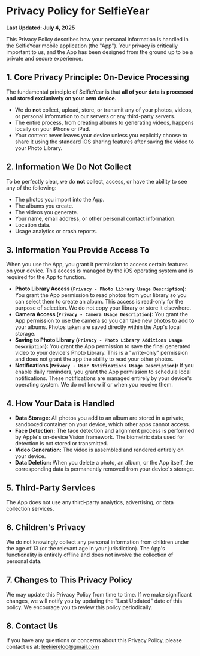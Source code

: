 # Privacy Policy for SelfieYear

**Last Updated: July 4, 2025**

This Privacy Policy describes how your personal information is handled in the SelfieYear mobile application (the "App"). Your privacy is critically important to us, and the App has been designed from the ground up to be a private and secure experience.

## 1. Core Privacy Principle: On-Device Processing

The fundamental principle of SelfieYear is that **all of your data is processed and stored exclusively on your own device.**

*   We do **not** collect, upload, store, or transmit any of your photos, videos, or personal information to our servers or any third-party servers.
*   The entire process, from creating albums to generating videos, happens locally on your iPhone or iPad.
*   Your content never leaves your device unless you explicitly choose to share it using the standard iOS sharing features after saving the video to your Photo Library.

## 2. Information We Do Not Collect

To be perfectly clear, we do **not** collect, access, or have the ability to see any of the following: 
*   The photos you import into the App.
*   The albums you create.
*   The videos you generate.
*   Your name, email address, or other personal contact information.
*   Location data.
*   Usage analytics or crash reports.

## 3. Information You Provide Access To

When you use the App, you grant it permission to access certain features on your device. This access is managed by the iOS operating system and is required for the App to function.

*   **Photo Library Access (`Privacy - Photo Library Usage Description`):** You grant the App permission to read photos from your library so you can select them to create an album. This access is read-only for the purpose of selection. We do not copy your library or store it elsewhere.
*   **Camera Access (`Privacy - Camera Usage Description`):** You grant the App permission to use the camera so you can take new photos to add to your albums. Photos taken are saved directly within the App's local storage.
*   **Saving to Photo Library (`Privacy - Photo Library Additions Usage Description`):** You grant the App permission to save the final generated video to your device's Photo Library. This is a "write-only" permission and does not grant the app the ability to read your other photos.
*   **Notifications (`Privacy - User Notifications Usage Description`):** If you enable daily reminders, you grant the App permission to schedule local notifications. These notifications are managed entirely by your device's operating system. We do not know if or when you receive them.

## 4. How Your Data is Handled

*   **Data Storage:** All photos you add to an album are stored in a private, sandboxed container on your device, which other apps cannot access.
*   **Face Detection:** The face detection and alignment process is performed by Apple's on-device Vision framework. The biometric data used for detection is not stored or transmitted.
*   **Video Generation:** The video is assembled and rendered entirely on your device.
*   **Data Deletion:** When you delete a photo, an album, or the App itself, the corresponding data is permanently removed from your device's storage.

## 5. Third-Party Services

The App does not use any third-party analytics, advertising, or data collection services.

## 6. Children's Privacy

We do not knowingly collect any personal information from children under the age of 13 (or the relevant age in your jurisdiction). The App's functionality is entirely offline and does not involve the collection of personal data.

## 7. Changes to This Privacy Policy

We may update this Privacy Policy from time to time. If we make significant changes, we will notify you by updating the "Last Updated" date of this policy. We encourage you to review this policy periodically.

## 8. Contact Us

If you have any questions or concerns about this Privacy Policy, please contact us at: leekiereloo@gmail.com
